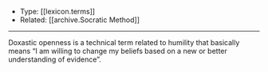 
- Type: [[lexicon.terms]]
- Related: [[archive.Socratic Method]]

---

Doxastic openness is a technical term related to humility that basically means “I am willing to change my beliefs based on a new or better understanding of evidence”.
